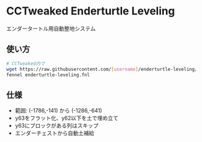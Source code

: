 # CCTweaked Enderturtle Leveling

エンダータートル用自動整地システム

## 使い方

```bash
# CCTweaked内で
wget https://raw.githubusercontent.com/[username]/enderturtle-leveling/main/enderturtle-leveling.fnl
fennel enderturtle-leveling.fnl
```

## 仕様

- 範囲: (-1786,-141) から (-1286,-641)
- y63をフラット化、y62以下を土で埋め立て
- y63にブロックがある列はスキップ
- エンダーチェストから自動土補給